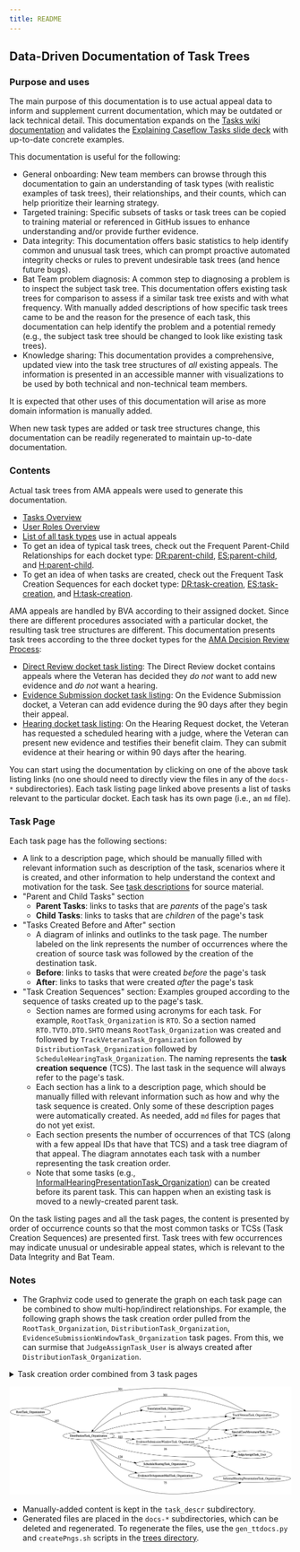 ```yaml
---
title: README
---
```


## Data-Driven Documentation of Task Trees

### Purpose and uses

The main purpose of this documentation is to use actual appeal data to inform and supplement current documentation, which may be outdated or lack technical detail.
This documentation expands on the [Tasks wiki documentation](https://github.com/department-of-veterans-affairs/caseflow/wiki/Tasks) and validates the [Explaining Caseflow Tasks slide deck](https://docs.google.com/presentation/d/1Cc84GH7giWHTNxUe3zixH7O-QT77STlptYfud9X8P1Y) with up-to-date concrete examples.

This documentation is useful for the following:

- General onboarding: New team members can browse through this documentation to gain an understanding of task types (with realistic examples of task trees), their relationships, and their counts, which can help prioritize their learning strategy.
- Targeted training: Specific subsets of tasks or task trees can be copied to training material or referenced in GitHub issues to enhance understanding and/or provide further evidence.
- Data integrity: This documentation offers basic statistics to help identify common and unusual task trees, which can prompt proactive automated integrity checks or rules to prevent undesirable task trees (and hence future bugs).
- Bat Team problem diagnosis: A common step to diagnosing a problem is to inspect the subject task tree. This documentation offers existing task trees for comparison to assess if a similar task tree exists and with what frequency. With manually added descriptions of how specific task trees came to be and the reason for the presence of each task, this documentation can help identify the problem and a potential remedy (e.g., the subject task tree should be changed to look like existing task trees).
- Knowledge sharing: This documentation provides a comprehensive, updated view into the task tree structures of _all_ existing appeals. The information is presented in an accessible manner with visualizations to be used by both technical and non-technical team members.

It is expected that other uses of this documentation will arise as more domain information is manually added.

When new task types are added or task tree structures change, this documentation can be readily regenerated to maintain up-to-date documentation.

### Contents

Actual task trees from AMA appeals were used to generate this documentation.

- [Tasks Overview](/trees/task_descr/tasks-overview)
- [User Roles Overview](/trees/roles/role-overview)
- [List of all task types](/trees/alltasks) use in actual appeals
- To get an idea of typical task trees, check out the Frequent Parent-Child Relationships for each docket type: [DR:parent-child](/trees/docket-DR/freq-parentchild), [ES:parent-child](/trees/docket-ES/freq-parentchild), and [H:parent-child](/trees/docket-H/freq-parentchild).
- To get an idea of when tasks are created, check out the Frequent Task Creation Sequences for each docket type: [DR:task-creation](/trees/docket-DR/freq-taskcreation), [ES:task-creation](/trees/docket-ES/freq-taskcreation), and [H:task-creation](/trees/docket-H/freq-taskcreation).

AMA appeals are handled by BVA according to their assigned docket. Since there are different procedures associated with a particular docket, the resulting task tree structures are different. This documentation presents task trees according to the three docket types for the [AMA Decision Review Process](https://www.bva.va.gov/docs/Decision_Review_Process_Slides.pdf):

- [Direct Review docket task listing](/trees/docket-DR/tasklist.md): The Direct Review docket contains appeals where the Veteran has decided they _do not_ want to add new evidence and _do not_ want a hearing.
- [Evidence Submission docket task listing](/trees/docket-ES/tasklist.md): On the Evidence Submission docket, a Veteran can add evidence during the 90 days after they begin their appeal.
- [Hearing docket task listing](/trees/docket-H/tasklist.md): On the Hearing Request docket, the Veteran has requested a scheduled hearing with a judge, where the Veteran can present new evidence and testifies their benefit claim. They can submit evidence at their hearing or within 90 days after the hearing.

You can start using the documentation by clicking on one of the above task listing links (no one should need to directly view the files in any of the `docs-*` subdirectories).
Each task listing page linked above presents a list of tasks relevant to the particular docket.
Each task has its own page (i.e., an `md` file).

### Task Page

Each task page has the following sections:

- A link to a description page, which should be manually filled with relevant information such as description of the task, scenarios where it is created, and other information to help understand the context and motivation for the task. See [task descriptions](https://github.com/department-of-veterans-affairs/caseflow/wiki/Task-Types) for source material.
- "Parent and Child Tasks" section
  - **Parent Tasks**: links to tasks that are _parents_ of the page's task
  - **Child Tasks**: links to tasks that are _children_ of the page's task
- "Tasks Created Before and After" section
  - A diagram of inlinks and outlinks to the task page. The number labeled on the link represents the number of occurrences where the creation of source task was followed by the creation of the destination task.
  - **Before**: links to tasks that were created _before_ the page's task
  - **After**: links to tasks that were created _after_ the page's task
- "Task Creation Sequences" section: Examples grouped according to the sequence of tasks created up to the page's task.
  - Section names are formed using acronyms for each task. For example, `RootTask_Organization` is `RTO`. So a section named `RTO.TVTO.DTO.SHTO` means `RootTask_Organization` was created and followed by `TrackVeteranTask_Organization` followed by `DistributionTask_Organization` followed by `ScheduleHearingTask_Organization`. The naming represents the **task creation sequence** (TCS). The last task in the sequence will always refer to the page's task.
  - Each section has a link to a description page, which should be manually filled with relevant information such as how and why the task sequence is created. Only some of these description pages were automatically created. As needed, add `md` files for pages that do not yet exist.
  - Each section presents the number of occurrences of that TCS (along with a few appeal IDs that have that TCS) and a task tree diagram of that appeal. The diagram annotates each task with a number representing the task creation order.
  - Note that some tasks (e.g., [InformalHearingPresentationTask_Organization](/trees/task_descr/InformalHearingPresentationTask_Organization.md)) can be created before its parent task. This can happen when an existing task is moved to a newly-created parent task.

On the task listing pages and all the task pages, the content is presented by order of occurrence counts so that the most common tasks or TCSs (Task Creation Sequences) are presented first. Task trees with few occurrences may indicate unusual or undesirable appeal states, which is relevant to the Data Integrity and Bat Team.

### Notes

- The Graphviz code used to generate the graph on each task page can be combined to show multi-hop/indirect relationships. For example, the following graph shows the task creation order pulled from the `RootTask_Organization`, `DistributionTask_Organization`, `EvidenceSubmissionWindowTask_Organization` task pages. From this, we can surmise that `JudgeAssignTask_User` is always created after `DistributionTask_Organization`.

<details><summary>Task creation order combined from 3 task pages</summary>

```
digraph G {
  rankdir="LR";
  "DistributionTask_Organization" -> "TrackVeteranTask_Organization" [label=1]
  "EvidenceSubmissionWindowTask_Organization" -> "TrackVeteranTask_Organization" [label=2]
  "EvidenceSubmissionWindowTask_Organization" -> "SpecialCaseMovementTask_User" [label=1]
  "DistributionTask_Organization" -> "JudgeAssignTask_User" [label=16]
  "EvidenceSubmissionWindowTask_Organization" -> "JudgeAssignTask_User" [label=2]
  "DistributionTask_Organization" -> "ScheduleHearingTask_Organization" [label=128]
  "RootTask_Organization" -> "DistributionTask_Organization" [label=102]
  "DistributionTask_Organization" -> "EvidenceOrArgumentMailTask_Organization" [label=1]
  "EvidenceSubmissionWindowTask_Organization" -> "InformalHearingPresentationTask_Organization" [label=9]
  "DistributionTask_Organization" -> "SpecialCaseMovementTask_User" [label=1]
  "DistributionTask_Organization" -> "EvidenceSubmissionWindowTask_Organization" [label=103]
  "RootTask_Organization" -> "TrackVeteranTask_Organization" [label=301]
  "DistributionTask_Organization" -> "InformalHearingPresentationTask_Organization" [label=75]
  "TrackVeteranTask_Organization" -> "DistributionTask_Organization" [label=301]
  "DistributionTask_Organization" -> "TranslationTask_Organization" [label=1]
}
```
</details>

![RTO.DTO.ESWTO](RTO.DTO.ESWTO.dot.png)

- Manually-added content is kept in the `task_descr` subdirectory.
- Generated files are placed in the `docs-*` subdirectories, which can be deleted and regenerated. To regenerate the files, use the `gen_ttdocs.py` and `createPngs.sh` scripts in the [trees directory](https://github.com/department-of-veterans-affairs/caseflow/tree/main-gh-pages/__task_trees/content/trees).
